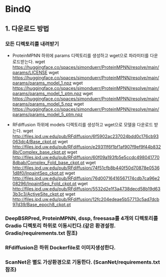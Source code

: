 # BindQ
## 1. 다운로드 방법
### 모든 디렉토리를 내려받기
- ProteinMPNN 하위에 params 디렉토리를 생성하고 wget으로 파라미터를 다운로드받는다.
 wget https://huggingface.co/spaces/simonduerr/ProteinMPNN/resolve/main/params/LICENSE
 wget https://huggingface.co/spaces/simonduerr/ProteinMPNN/resolve/main/params/params_model_1.npz
 wget https://huggingface.co/spaces/simonduerr/ProteinMPNN/resolve/main/params/params_model_1_ptm.npz
 wget https://huggingface.co/spaces/simonduerr/ProteinMPNN/resolve/main/params/params_model_5.npz
 wget https://huggingface.co/spaces/simonduerr/ProteinMPNN/resolve/main/params/params_model_5_ptm.npz

- RFdiffusion 하위에 models 디렉토리를 생성하고 wget으로 모델을 다운로드 받는다.
 wget http://files.ipd.uw.edu/pub/RFdiffusion/6f5902ac237024bdd0c176cb93063dc4/Base_ckpt.pt
 wget http://files.ipd.uw.edu/pub/RFdiffusion/e29311f6f1bf1af907f9ef9f44b8328b/Complex_base_ckpt.pt
 wget http://files.ipd.uw.edu/pub/RFdiffusion/60f09a193fb5e5ccdc4980417708dbab/Complex_Fold_base_ckpt.pt
 wget http://files.ipd.uw.edu/pub/RFdiffusion/74f51cfb8b440f50d70878e05361d8f0/InpaintSeq_ckpt.pt
 wget http://files.ipd.uw.edu/pub/RFdiffusion/76d00716416567174cdb7ca96e208296/InpaintSeq_Fold_ckpt.pt
 wget http://files.ipd.uw.edu/pub/RFdiffusion/5532d2e1f3a4738decd58b19d633b3c3/ActiveSite_ckpt.pt
 wget http://files.ipd.uw.edu/pub/RFdiffusion/12fc204edeae5b57713c5ad7dcb97d39/Base_epoch8_ckpt.pt

### DeepBSRPred, ProteinMPNN, dssp, freesasa를 4개의 디렉토리를 Gradio 디렉토리 하위로 이동시킨다.(같은 환경설정. Gradio/requirements.txt 참조)
### RFdiffusion은 하위 Dockerfile로 이미지생성한다.
### ScanNet은 별도 가상환경으로 기동한다. (ScanNet/requirements.txt 참조)
